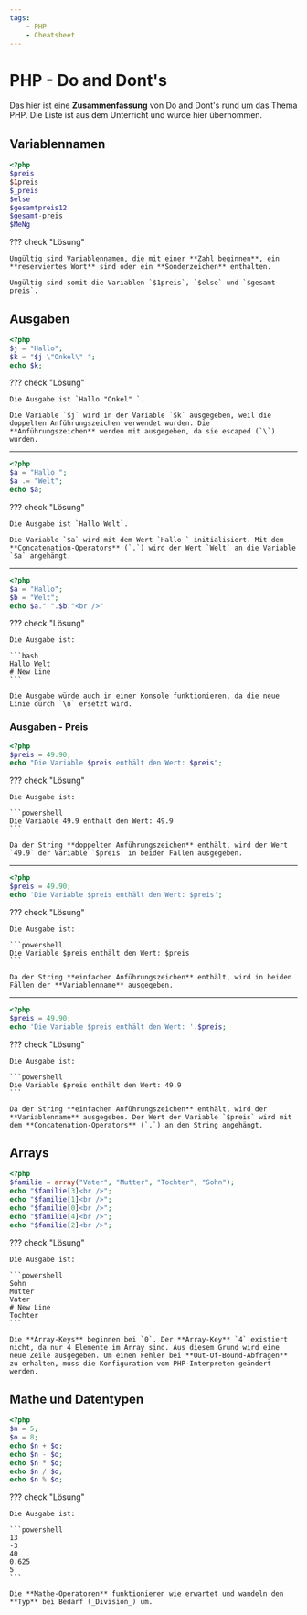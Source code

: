 ```yaml
---
tags:
    - PHP
    - Cheatsheet
---
```


# PHP - Do and Dont's

Das hier ist eine **Zusammenfassung** von Do and Dont's rund um das Thema PHP. Die Liste ist aus dem Unterricht und wurde hier übernommen.

## Variablennamen

```php title="Welche Variablen sind ungültig?"
<?php
$preis
$1preis
$_preis
$else
$gesamtpreis12
$gesamt-preis
$MeNg
```

??? check "Lösung"

    Ungültig sind Variablennamen, die mit einer **Zahl beginnen**, ein **reserviertes Wort** sind oder ein **Sonderzeichen** enthalten.

    Ungültig sind somit die Variablen `$1preis`, `$else` und `$gesamt-preis`.

## Ausgaben

```php title="Was ist die Ausgabe?"
<?php
$j = "Hallo";
$k = "$j \"Onkel\" ";
echo $k;
```

??? check "Lösung"

    Die Ausgabe ist `Hallo "Onkel" `.

    Die Variable `$j` wird in der Variable `$k` ausgegeben, weil die doppelten Anführungszeichen verwendet wurden. Die **Anführungszeichen** werden mit ausgegeben, da sie escaped (`\`) wurden.

---

```php title="Was ist die Ausgabe?"
<?php
$a = "Hallo ";
$a .= "Welt";
echo $a;
```

??? check "Lösung"

    Die Ausgabe ist `Hallo Welt`.

    Die Variable `$a` wird mit dem Wert `Hallo ` initialisiert. Mit dem **Concatenation-Operators** (`.`) wird der Wert `Welt` an die Variable `$a` angehängt.

---

```php title="Was ist die Ausgabe?"
<?php
$a = "Hallo";
$b = "Welt";
echo $a." ".$b."<br />"
```

??? check "Lösung"

    Die Ausgabe ist:

    ```bash
    Hallo Welt
    # New Line
    ```

    Die Ausgabe würde auch in einer Konsole funktionieren, da die neue Linie durch `\n` ersetzt wird.

### Ausgaben - Preis

```php title="Was ist die Ausgabe?"
<?php
$preis = 49.90;
echo "Die Variable $preis enthält den Wert: $preis";
```

??? check "Lösung"

    Die Ausgabe ist:

    ```powershell
    Die Variable 49.9 enthält den Wert: 49.9
    ```

    Da der String **doppelten Anführungszeichen** enthält, wird der Wert `49.9` der Variable `$preis` in beiden Fällen ausgegeben.

---

```php title="Was ist die Ausgabe?"
<?php
$preis = 49.90;
echo 'Die Variable $preis enthält den Wert: $preis';
```

??? check "Lösung"

    Die Ausgabe ist:

    ```powershell
    Die Variable $preis enthält den Wert: $preis
    ```

    Da der String **einfachen Anführungszeichen** enthält, wird in beiden Fällen der **Variablenname** ausgegeben.

---

```php title="Was ist die Ausgabe?"
<?php
$preis = 49.90;
echo 'Die Variable $preis enthält den Wert: '.$preis;
```

??? check "Lösung"

    Die Ausgabe ist:

    ```powershell
    Die Variable $preis enthält den Wert: 49.9
    ```

    Da der String **einfachen Anführungszeichen** enthält, wird der **Variablenname** ausgegeben. Der Wert der Variable `$preis` wird mit dem **Concatenation-Operators** (`.`) an den String angehängt.

## Arrays

```php title="Was ist die Ausgabe?"
<?php
$familie = array("Vater", "Mutter", "Tochter", "Sohn");
echo "$familie[3]<br />";
echo "$familie[1]<br />";
echo "$familie[0]<br />";
echo "$familie[4]<br />";
echo "$familie[2]<br />";
```

??? check "Lösung"

    Die Ausgabe ist:

    ```powershell
    Sohn
    Mutter
    Vater
    # New Line
    Tochter
    ```

    Die **Array-Keys** beginnen bei `0`. Der **Array-Key** `4` existiert nicht, da nur 4 Elemente im Array sind. Aus diesem Grund wird eine neue Zeile ausgegeben. Um einen Fehler bei **Out-Of-Bound-Abfragen** zu erhalten, muss die Konfiguration vom PHP-Interpreten geändert werden.

## Mathe und Datentypen

```php title="Was ist die Ausgabe?"
<?php
$n = 5;
$o = 8;
echo $n + $o;
echo $n - $o;
echo $n * $o;
echo $n / $o;
echo $n % $o;
```

??? check "Lösung"

    Die Ausgabe ist:

    ```powershell
    13
    -3
    40
    0.625
    5
    ```

    Die **Mathe-Operatoren** funktionieren wie erwartet und wandeln den **Typ** bei Bedarf (_Division_) um.
